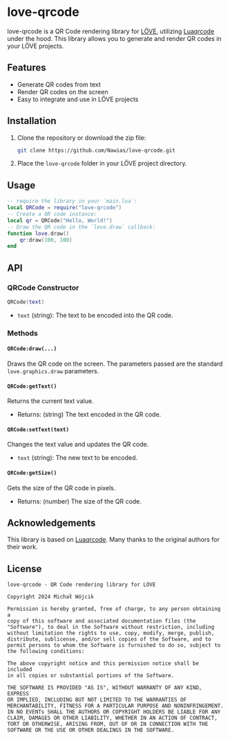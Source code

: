 
# love-qrcode

love-qrcode is a QR Code rendering library for [LÖVE](https://love2d.org/), utilizing [Luaqrcode](https://github.com/speedata/luaqrcode) under the hood. This library allows you to generate and render QR codes in your LÖVE projects.

## Features

- Generate QR codes from text
- Render QR codes on the screen
- Easy to integrate and use in LÖVE projects

## Installation

1. Clone the repository or download the zip file:
    ```sh
    git clone https://github.com/Nawias/love-qrcode.git
    ```
2. Place the `love-qrcode` folder in your LÖVE project directory.

## Usage
```lua
-- require the library in your `main.lua`:
local QRCode = require("love-qrcode")
-- Create a QR code instance:
local qr = QRCode("Hello, World!")
-- Draw the QR code in the `love.draw` callback:
function love.draw()
    qr:draw(100, 100)
end
```

## API

### QRCode Constructor

```lua
QRCode(text)
```
- `text` (string): The text to be encoded into the QR code.

### Methods

#### `QRCode:draw(...)`

Draws the QR code on the screen. The parameters passed are the standard `love.graphics.draw` parameters.

#### `QRCode:getText()`
Returns the current text value.

- Returns: (string) The text encoded in the QR code.

#### `QRCode:setText(text)`
Changes the text value and updates the QR code.

- `text` (string): The new text to be encoded.

#### `QRCode:getSize()`
Gets the size of the QR code in pixels.

- Returns: (number) The size of the QR code.

## Acknowledgements

This library is based on [Luaqrcode](https://github.com/speedata/luaqrcode). Many thanks to the original authors for their work.

## License

```text
love-qrcode - QR Code rendering library for LÖVE

Copyright 2024 Michał Wójcik

Permission is hereby granted, free of charge, to any person obtaining a
copy of this software and associated documentation files (the
"Software"), to deal in the Software without restriction, including
without limitation the rights to use, copy, modify, merge, publish,
distribute, sublicense, and/or sell copies of the Software, and to
permit persons to whom the Software is furnished to do so, subject to
the following conditions:

The above copyright notice and this permission notice shall be included
in all copies or substantial portions of the Software.

THE SOFTWARE IS PROVIDED "AS IS", WITHOUT WARRANTY OF ANY KIND, EXPRESS
OR IMPLIED, INCLUDING BUT NOT LIMITED TO THE WARRANTIES OF
MERCHANTABILITY, FITNESS FOR A PARTICULAR PURPOSE AND NONINFRINGEMENT.
IN NO EVENTs SHALL THE AUTHORS OR COPYRIGHT HOLDERS BE LIABLE FOR ANY
CLAIM, DAMAGES OR OTHER LIABILITY, WHETHER IN AN ACTION OF CONTRACT,
TORT OR OTHERWISE, ARISING FROM, OUT OF OR IN CONNECTION WITH THE
SOFTWARE OR THE USE OR OTHER DEALINGS IN THE SOFTWARE.
```

